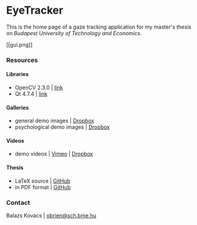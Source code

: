 # EyeTracker

This is the home page of a gaze tracking application for my master's thesis on *Budapest University of Technology and Economics*.

[[gui.png]]

### Resources

#### Libraries
* OpenCV 2.3.0 | [link](http://sourceforge.net/projects/opencvlibrary/files/opencv-win/2.3/)
* Qt 4.7.4 | [link](http://download.qt-project.org/archive/qt/4.7/qt-win-opensource-4.7.4-mingw.exe)

#### Galleries

* general demo images | [Dropbox](https://www.dropbox.com/sh/0k9geptwbc83wz2/ylA9T6vAdh)
* psychological demo images | [Dropbox](https://www.dropbox.com/sh/oez5lwjlkhnlpj9/M3LmP5PvKb)

#### Videos

* demo videos | [Vimeo](https://vimeo.com/album/2395742) | [Dropbox](https://www.dropbox.com/sh/qvk57vyapxr0z46/QryLYUI6BB)

#### Thesis

* LaTeX source | [GitHub](https://github.com/obrien/msc_thesis/)
* in PDF format | [GitHub](https://github.com/obrien/msc_thesis/blob/master/msc_thesis.pdf)

### Contact

Balazs Kovacs | obrien@sch.bme.hu
